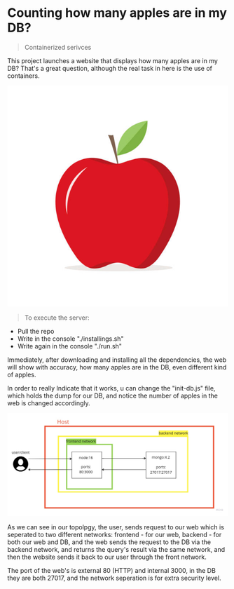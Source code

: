 Counting how many apples are in my DB?
===

> Containerized serivces

This project launches a website that displays how many apples are in my DB?
That's a great question, although the real task in here is the use of containers.


![Alt text](apple.jpg)


> To execute the server:
- Pull the repo
- Write in the console "./installings.sh"
- Write again in the console "./run.sh"


Immediately, after downloading and installing all the dependencies, the web will show with accuracy, how many apples are in the DB,
even different kind of apples.


In order to really Indicate that it works, u can change the "init-db.js" file, which holds the dump for our DB, and notice the number of apples
in the web is changed accordingly.


![Alt text](topology.jpg)

As we can see in our topolpgy, the user, sends request to our web which is seperated to two different networks: frontend - for our web, backend - for both our web and DB, and the web sends the request to the DB via the backend network, and returns the query's result via the same network, and then the website sends it back to our user through the front network.


The port of the web's is external 80 (HTTP) and internal 3000, in the DB they are both 27017, and the network seperation is for extra security level.
